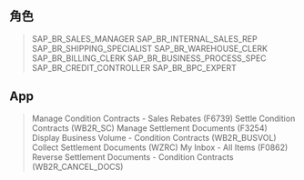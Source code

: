 ## 角色
> SAP_BR_SALES_MANAGER
> SAP_BR_INTERNAL_SALES_REP
> SAP_BR_SHIPPING_SPECIALIST
> SAP_BR_WAREHOUSE_CLERK
> SAP_BR_BILLING_CLERK
> SAP_BR_BUSINESS_PROCESS_SPEC
> SAP_BR_CREDIT_CONTROLLER
> SAP_BR_BPC_EXPERT
## App
> Manage Condition Contracts - Sales Rebates (F6739)
> Settle Condition Contracts (WB2R_SC)
> Manage Settlement Documents (F3254)
> Display Business Volume - Condition Contracts (WB2R_BUSVOL)
> Collect Settlement Documents (WZRC)
> My Inbox - All Items (F0862)
> Reverse Settlement Documents - Condition Contracts (WB2R_CANCEL_DOCS)